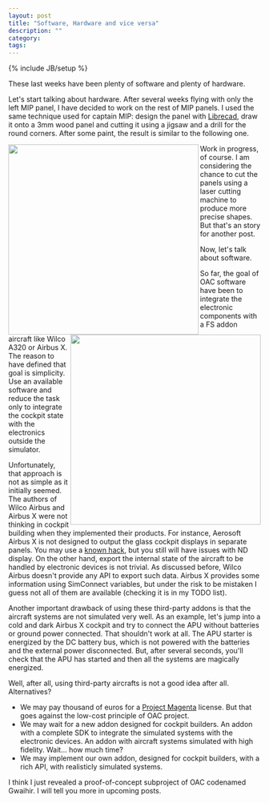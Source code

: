 ```yaml
---
layout: post
title: "Software, Hardware and vice versa"
description: ""
category: 
tags: 
---
```

{% include JB/setup %}

These last weeks have been plenty of software and plenty of hardware.

Let's start talking about hardware. After several weeks flying with only the left MIP panel, I have decided to work on the rest of MIP panels. I used the same technique used for captain MIP: design the panel with [Librecad](http://librecad.org/cms/home.html), draw it onto a 3mm wood panel and cutting it using a jigsaw and a drill for the round corners. After some paint, the result is similar to the following one.

<div class="pics">
<p>
<img src="https://s3-eu-west-1.amazonaws.com/open-airbus-cockpit/pics/IMG_0621.JPG" style="width: 380px;" align="left" />

<img src="https://s3-eu-west-1.amazonaws.com/open-airbus-cockpit/pics/IMG_0632.JPG" style="width: 380px;" align="right" />
</p>

</div>

Work in progress, of course. I am considering the chance to cut the panels using a laser cutting machine to produce more precise shapes. But that's an story for another post. 

Now, let's talk about software.

<!--more-->

So far, the goal of OAC software have been to integrate the electronic components with a FS addon aircraft like Wilco A320 or Airbus X. The reason to have defined that goal is simplicity. Use an available software and reduce the task only to integrate the cockpit state with the electronics outside the simulator. 

Unfortunately, that approach is not as simple as it initially seemed. The authors of Wilco Airbus and Airbus X were not thinking in cockpit building when they implemented their products. For instance, Aerosoft Airbus X is not designed to output the glass cockpit displays in separate panels. You may use a [known hack](http://forum.aerosoft.com/index.php?/topic/65608-how-to-set-up-a-system-with-4-monitors-wits-airbus-x-extended/#entry481237), but you still will have issues with ND display. On the other hand, export the internal state of the aircraft to be handled by electronic devices is not trivial. As discussed before, Wilco Airbus doesn't provide any API to export such data. Airbus X provides some information using SimConnect variables, but under the risk to be mistaken I guess not all of them are available (checking it is in my TODO list). 

Another important drawback of using these third-party addons is that the aircraft systems are not simulated very well. As an example, let's jump into a cold and dark Airbus X cockpit and try to connect the APU without batteries or ground power connected. That shouldn't work at all. The APU starter is energized by the DC battery bus, which is not powered with the batteries and the external power disconnected. But, after several seconds, you'll check that the APU has started and then all the systems are magically energized. 

Well, after all, using third-party aircrafts is not a good idea after all. Alternatives? 

* We may pay thousand of euros for a [Project Magenta](http://www.projectmagenta.com) license. But that goes against the low-cost principle of OAC project. 
* We may wait for a new addon designed for cockpit builders. An addon with a complete SDK to integrate the simulated systems with the electronic devices. An addon with aircraft systems simulated with high fidelity. Wait... how much time?
* We may implement our own addon, designed for cockpit builders, with a rich API, with realisticly simulated systems. 

I think I just revealed a proof-of-concept subproject of OAC codenamed Gwaihir. I will tell you more in upcoming posts. 
